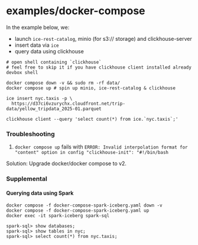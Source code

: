 # examples/docker-compose

In the example below, we:

- launch `ice-rest-catalog`, minio (for s3:// storage) and clickhouse-server
- insert data via `ice`
- query data using clickhouse

```shell
# open shell containing `clickhouse`
# feel free to skip it if you have clickhouse client installed already
devbox shell

docker compose down -v && sudo rm -rf data/
docker compose up # spin up minio, ice-rest-catalog & clickhouse

ice insert nyc.taxis -p \
  https://d37ci6vzurychx.cloudfront.net/trip-data/yellow_tripdata_2025-01.parquet

clickhouse client --query 'select count(*) from ice.`nyc.taxis`;'
```

### Troubleshooting

1. `docker compose up` fails with `ERROR: Invalid interpolation format for "content" option in config "clickhouse-init": "#!/bin/bash`

Solution: Upgrade docker/docker compose to v2.

### Supplemental

#### Querying data using Spark

```shell
docker compose -f docker-compose-spark-iceberg.yaml down -v
docker compose -f docker-compose-spark-iceberg.yaml up
docker exec -it spark-iceberg spark-sql

spark-sql> show databases;
spark-sql> show tables in nyc;
spark-sql> select count(*) from nyc.taxis;
```
